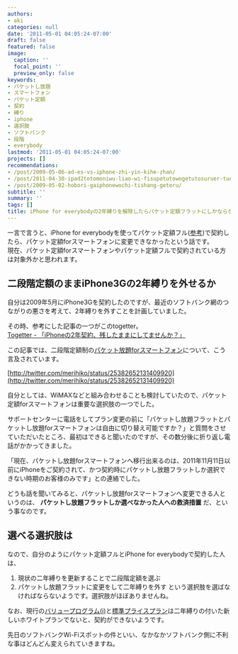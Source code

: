 ```yaml
---
authors:
- aki
categories: null
date: '2011-05-01 04:05:24-07:00'
draft: false
featured: false
image:
  caption: ''
  focal_point: ''
  preview_only: false
keywords:
- パケットし放題
- スマートフォン
- パケット定額
- 契約
- 縛り
- iphone
- 選択肢
- ソフトバンク
- 段階
- everybody
lastmod: '2011-05-01 04:05:24-07:00'
projects: []
recommendations:
- /post/2009-05-06-ad-es-vs-iphone-zhi-yin-kihe-zhan/
- /post/2011-04-30-ipad2totomoniwu-liao-wi-fisupotutowogetutosuruer-tunofang-fa/
- /post/2009-05-02-hobori-gaiphonewochi-tishang-geteru/
subtitle: ''
summary: ''
tags: []
title: iPhone for everybodyの2年縛りを解除したらパケット定額フラットにしかならなかった
---
```


一言で言うと、iPhone for everybodyを使ってパケット定額フル([参考](http://www.softbankmobile.co.jp/ja/news/press/2009/20090225_05/))で契約したら、パケット定額forスマートフォンに変更できなかったという話です。  
現在、パケット定額forスマートフォンやパケット定額フルで契約されている方は対象外かと思われます。

## 二段階定額のままiPhone3Gの2年縛りを外せるか
自分は2009年5月にiPhone3Gを契約したのですが、最近のソフトバンク網のつながりの悪さを考えて、2年縛りを外すことを計画していました。

その時、参考にした記事の一つがこのtogetter。  
[Togetter - 「iPhoneの2年契約、残したままにしてませんか？」](http://togetter.com/li/88820)

この記事では、二段階定額制の[パケット放題forスマートフォン](http://mb.softbank.jp/mb/iphone/price_plan/packet_smart/)について、こう言及されています。

[http://twitter.com/merihiko/status/25382652131409920](http://twitter.com/merihiko/status/25382652131409920)

自分としては、WiMAXなどと組み合わせることも検討していたので、パケット定額forスマートフォンは重要な選択肢の一つでした。

サポートセンターに電話をしてプラン変更の前に「パケットし放題フラットとパケットし放題forスマートフォンは自由に切り替え可能ですか？」と質問をさせていただいたところ、最初はできると聞いたのですが、その数分後に折り返し電話がかかってきました。

「現在、パケットし放題forスマートフォンへ移行出来るのは、2011年11月11日以前にiPhoneをご契約されて、かつ契約時にパケットし放題フラットしか選択できない時期のお客様のみです」との連絡でした。

どうも話を聞いてみると、パケットし放題forスマートフォンへ変更できる人というのは、 **パケットし放題フラットしか選べなかった人への救済措置** だ、という事なのです。

## 選べる選択肢は
なので、自分のようにパケット定額フルとiPhone for everybodyで契約した人は、
1. 現状の二年縛りを更新することで二段階定額を選ぶ
2. パケットし放題フラットに変更をして二年縛りを外す
という選択肢を選ばなければならないようです。選択肢がほぼありませんね。

なお、現行の[バリュープログラム(i)](http://mb.softbank.jp/mb/iphone/price_plan/value_program/)と[標準プライスプラン](http://mb.softbank.jp/mb/iphone/price_plan/standard_price_plan/)は二年縛りの付いた新しいホワイトプランでないと、契約ができないようです。

先日のソフトバンクWi-Fiスポットの件といい、なかなかソフトバンク側に不利な事はどんどん変えられていきますね。
